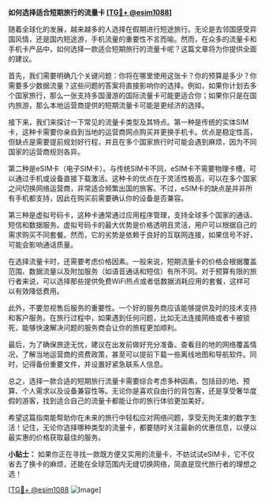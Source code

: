 **如何选择适合短期旅行的流量卡 [[TG💪+ @esim1088](https://t.me/s/esim1088)]**

随着全球化的发展，越来越多的人选择在假期进行短途旅行。无论是去邻国感受异国风情，还是国内短途游，手机流量的重要性不言而喻。然而，在众多的流量卡和手机卡产品中，如何选择一款适合短期旅行的流量卡呢？这篇文章将为你提供全面的建议。

首先，我们需要明确几个关键问题：你将在哪里使用这张卡？你的预算是多少？你需要多少数据流量？这些问题的答案将直接影响你的选择。例如，如果你计划去多个国家旅行，那么一张支持多国漫游的国际流量卡可能更适合你；如果你只是在国内旅游，那么本地运营商提供的短期流量卡可能是更经济的选择。

接下来，我们来探讨一下常见的流量卡类型及其特点。第一种是传统的实体SIM卡，这种卡需要你亲自到当地的运营商网点购买并更换手机卡。优点是稳定性高，但缺点是需要提前规划好行程，并且在多个国家旅行时可能会遇到麻烦，因为不同国家的运营商规则各异。

第二种是eSIM卡（电子SIM卡）。与传统SIM卡不同，eSIM卡不需要物理卡槽，可以通过手机或设备直接下载激活。这种卡的优点在于灵活性极高，可以在多个国家之间切换网络运营商，非常适合频繁出国的旅客。不过，eSIM卡的缺点是并非所有手机都支持，因此在购买前需要确认你的设备是否兼容。

第三种是虚拟号码卡，这种卡通常通过应用程序管理，支持全球多个国家的通话、短信和数据服务。虚拟号码卡的最大优势是价格透明且灵活，用户可以根据自己的需求购买不同套餐。然而，它的劣势是依赖于良好的互联网连接，如果信号不好，可能会影响通话质量。

在选择流量卡时，还需要考虑价格因素。一般来说，短期流量卡的价格会根据覆盖范围、数据流量以及附加服务（如语音通话和短信）有所不同。对于预算有限的旅行者来说，可以选择那些提供免费WiFi热点或者低数据消耗应用的套餐，这样可以有效降低费用。

此外，不要忽视售后服务的重要性。一个好的服务商应该能够提供及时的技术支持和客户服务。在旅行过程中，如果遇到任何问题，比如无法连接网络或者卡被锁死，能够快速解决问题的服务商会让你的旅程更加顺利。

最后，为了确保旅途无忧，建议在出发前做好充分准备。查看目的地的网络覆盖情况，了解当地运营商的资费政策，甚至可以提前下载一些离线地图和导航软件。同时，记得备份重要文件，并设置好紧急联系人信息。

总之，选择一款合适的短期旅行流量卡需要综合考虑多种因素，包括目的地、预算、个人需求以及设备兼容性等。无论你是喜欢自由行的背包客，还是享受奢华度假的游客，找到适合自己的流量卡都能让你的旅行体验更加美好。

希望这篇指南能帮助你在未来的旅行中轻松应对网络问题，享受无拘无束的数字生活！记住，无论你选择哪种类型的流量卡，都要随时关注最新的优惠信息，以便以最实惠的价格获取最佳的服务。

**小贴士：** 如果你正在寻找一款既方便又实用的流量卡，不妨试试eSIM卡，它不仅省去了换卡的麻烦，还能在全球范围内无缝切换网络，简直是现代旅行者的理想之选！

[[TG💪+ @esim1088](https://t.me/s/esim1088) ![Image](https://i.postimg.cc/4NQfJmqS/Snipaste-2025-05-13-00-14-12.png)]